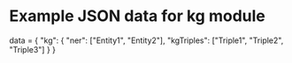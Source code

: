 # Example JSON data for kg module
data = {
    "kg": {
        "ner": ["Entity1", "Entity2"],
        "kgTriples": ["Triple1", "Triple2", "Triple3"]
    }
}